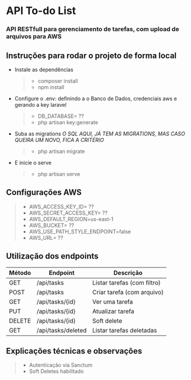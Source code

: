 # **API To-do List**
### API RESTfull para gerenciamento de tarefas, com upload de arquivos para AWS

## Instruções para rodar o projeto de forma local

- Instale as dependências
    > - composer install
    > - npm install
- Configure o .env: definindo a o Banco de Dados, credenciais aws e gerando a key laravel
    > - DB_DATABASE= ??
    > - php artisan key:generate
- Suba as migrations *O SQL AQUI, JÁ TEM AS MIGRATIONS, MAS CASO QUEIRA UM NOVO, FICA A CRITÉRIO*
    > - php artisan migrate
- E inicie o serve
    > - php artisan serve
    
## Configurações AWS

> - AWS_ACCESS_KEY_ID= ??
> - AWS_SECRET_ACCESS_KEY= ??
> - AWS_DEFAULT_REGION=us-east-1
> - AWS_BUCKET= ??
> - AWS_USE_PATH_STYLE_ENDPOINT=false
> - AWS_URL= ??



## Utilização dos endpoints

| Método | Endpoint           | Descrição                   |
| ------ | ------------------ | --------------------------- |
| GET    | /api/tasks         | Listar tarefas (com filtro) |
| POST   | /api/tasks         | Criar tarefa (com arquivo)  |
| GET    | /api/tasks/{id}    | Ver uma tarefa              |
| PUT    | /api/tasks/{id}    | Atualizar tarefa            |
| DELETE | /api/tasks/{id}    | Soft delete                 |
| GET    | /api/tasks/deleted | Listar tarefas deletadas    |


## Explicações técnicas e observações
> - Autenticação via Sanctum
> - Soft Deletes habilitado